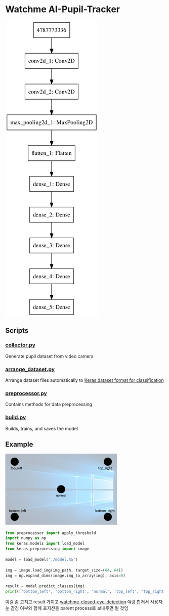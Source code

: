 # Watchme AI-Pupil-Tracker
![model](./model.png)

## Scripts

### [collector.py](./collector.py)
Generate pupil dataset from video camera

### [arrange_dataset.py](./arrange_dataset.py)
Arrange dataset files automatically to [Keras dataset format for classification](https://stackoverflow.com/questions/44998778/keras-zerodivisionerror-integer-division-or-modulo-by-zero#answer-45007047) 

### [preprocessor.py](./preprocessor.py)
Contains methods for data preprocessing

### [build.py](./build.py)
Builds, trains, and saves the model

## Example
<img src="./position.png" alt="categories" width="70%"/>

```py
from preprocessor import apply_threshold
import numpy as np
from keras.models import load_model
from keras.preprocessing import image

model = load_model('./model.h5')

img = image.load_img(img_path, target_size=(64, 64))
img = np.expand_dims(image.img_to_array(img), axis=0)

result = model.predict_classes(img)
print(['bottom_left', 'bottom_right', 'normal', 'top_left', 'top_right'][result[0]])
```

이걸 좀 고치고 result 가지고 [watchme-closed-eye-detection](https://github.com/junhoyeo/watchme-closed-eye-detection) 얘랑 합쳐서 사용자 눈 감김 여부와 함께 포지션을 parent process로 보내주면 될 것임
